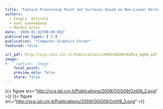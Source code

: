 ```yaml
---
title: 'Feature Preserving Point Set Surfaces based on Non-Linear Kernel Regression'
authors:
  - Cengiz  Oztireli
  - Gael Guennebaud
  - Markus Gross
date: '2009-01-01T00:00:00Z'
publication_types: ['1']
publication: '*Computer Graphics Forum*'
featured: false

url_pdf: http://vcg.isti.cnr.it/Publications/2009/OGG09/RIMLS_eg09.pdf
image:
#    caption: 'Image'
    focal_point: ''
    preview_only: false
    share: false
---
```

{{< figure src="http://vcg.isti.cnr.it/Publications/2009/OGG09/Ozt09_2.png" >}}
{{< figure src="http://vcg.isti.cnr.it/Publications/2009/OGG09/Ozt09_3.png" >}}
